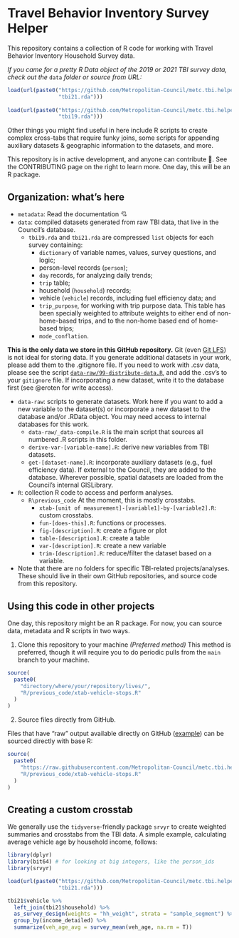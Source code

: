 
# Travel Behavior Inventory Survey Helper

This repository contains a collection of R code for working with Travel
Behavior Inventory Household Survey data.

*If you came for a pretty R Data object of the 2019 or 2021 TBI survey
data, check out the* `data` *folder or source from URL:*

``` r
load(url(paste0("https://github.com/Metropolitan-Council/metc.tbi.helper/raw/main/data/",
                "tbi21.rda")))
                
load(url(paste0("https://github.com/Metropolitan-Council/metc.tbi.helper/raw/main/data/",
                "tbi19.rda")))
```

Other things you might find useful in here include R scripts to create
complex cross-tabs that require funky joins, some scripts for appending
auxiliary datasets & geographic information to the datasets, and more.

This repository is in active development, and anyone can contribute 🤝.
See the CONTRIBUTING page on the right to learn more. One day, this will
be an R package.

## Organization: what’s here

- `metadata`: Read the documentation 💘
- `data`: compiled datasets generated from raw TBI data, that live in
  the Council’s database.
  - `tbi19.rda` and `tbi21.rda` are compressed `list` objects for each
    survey containing:
    - `dictionary` of variable names, values, survey questions, and
      logic;
    - person-level records (`person`);
    - `day` records, for analyzing daily trends;
    - `trip` table;
    - household (`household`) records;
    - vehicle (`vehicle`) records, including fuel efficiency data; and
    - `trip_purpose`, for working with trip purpose data. This table has
      been specially weighted to attribute weights to either end of
      non-home-based trips, and to the non-home based end of home-based
      trips;
    - `mode_conflation`.

**This is the only data we store in this GitHub repository.** Git (even
[Git LFS](https://git-lfs.github.com/)) is not ideal for storing data.
If you generate additional datasets in your work, please add them to the
.gitignore file. If you need to work with .csv data, please see the
script [`data-raw/99-distribute-data.R`](data-raw/99-distribute-data.R),
and add the .csv’s to your `gitignore` file. If incorporating a new
dataset, write it to the database first (see @eroten for write access).

- `data-raw`: scripts to generate datasets. Work here if you want to add
  a new variable to the dataset(s) or incorporate a new dataset to the
  database and/or .RData object. You may need access to internal
  databases for this work.
  - `data-raw/_data-compile.R` is the main script that sources all
    numbered .R scripts in this folder.
  - `derive-var-[variable-name].R`: derive new variables from TBI
    datasets.
  - `get-[dataset-name].R`: incorporate auxiliary datasets (e.g., fuel
    efficiency data). If external to the Council, they are added to the
    database. Wherever possible, spatial datasets are loaded from the
    Council’s internal GISLibrary.
- `R`: collection R code to access and perform analyses.
  - `R\previous_code` At the moment, this is mostly crosstabs.
    - `xtab-[unit of measurement]-[variable1]-by-[variable2].R`: custom
      crosstabs.
    - `fun-[does-this].R`: functions or processes.
    - `fig-[description].R`: create a figure or plot
    - `table-[description].R`: create a table
    - `var-[description].R`: create a new variable
    - `trim-[description].R`: reduce/filter the dataset based on a
      variable.
- Note that there are no folders for specific TBI-related
  projects/analyses. These should live in their own GitHub repositories,
  and source code from this repository.

## Using this code in other projects

One day, this repository might be an R package. For now, you can source
data, metadata and R scripts in two ways.

1)  Clone this repository to your machine *(Preferred method)* This
    method is preferred, though it will require you to do periodic pulls
    from the `main` branch to your machine.

``` r
source(
  paste0(
    "directory/where/your/repository/lives/",
    "R/previous_code/xtab-vehicle-stops.R" 
  )
)
```

2)  Source files directly from GitHub.

Files that have “raw” output available directly on GitHub
([example](https://github.com/Metropolitan-Council/metc.tbi.helper/blob/main/R/previous_code/xtab-vmt-per-vehicle.R))
can be sourced directly with base R:

``` r
source(
  paste0(
    "https://raw.githubusercontent.com/Metropolitan-Council/metc.tbi.helper/main/", 
    "R/previous_code/xtab-vehicle-stops.R"
  )
)
```

## Creating a custom crosstab

We generally use the `tidyverse`-friendly package `srvyr` to create
weighted summaries and crosstabs from the TBI data. A simple example,
calculating average vehicle age by household income, follows:

``` r
library(dplyr)
library(bit64) # for looking at big integers, like the person_ids
library(srvyr)

load(url(paste0("https://github.com/Metropolitan-Council/metc.tbi.helper/raw/main/data/",
                "tbi21.rda")))

tbi21$vehicle %>%
  left_join(tbi21$household) %>%
  as_survey_design(weights = "hh_weight", strata = "sample_segment") %>%
  group_by(income_detailed) %>%
  summarize(veh_age_avg = survey_mean(veh_age, na.rm = T))
```

